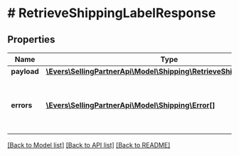 # # RetrieveShippingLabelResponse

## Properties

Name | Type | Description | Notes
------------ | ------------- | ------------- | -------------
**payload** | [**\Evers\SellingPartnerApi\Model\Shipping\RetrieveShippingLabelResult**](RetrieveShippingLabelResult.md) |  | [optional]
**errors** | [**\Evers\SellingPartnerApi\Model\Shipping\Error[]**](Error.md) | A list of error responses returned when a request is unsuccessful. | [optional]

[[Back to Model list]](../../README.md#models) [[Back to API list]](../../README.md#endpoints) [[Back to README]](../../README.md)
